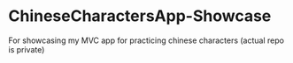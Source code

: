 # ChineseCharactersApp-Showcase
For showcasing my MVC app for practicing chinese characters (actual repo is private)
